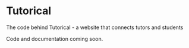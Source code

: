 # Tutorical
The code behind Tutorical - a website that connects tutors and students

Code and documentation coming soon.
